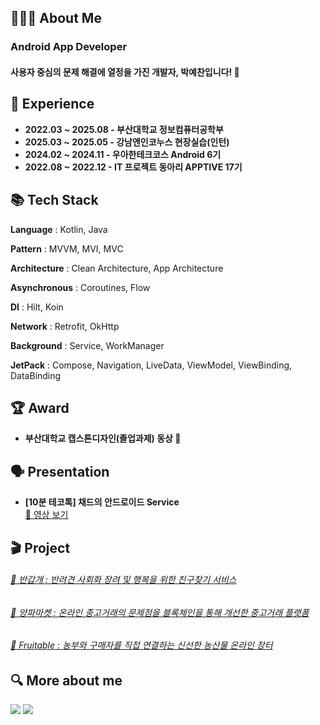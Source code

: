<h2>🧑🏻‍💻 About Me</h2>

<h3>Android App Developer</h3>

<h4>사용자 중심의 문제 해결에 열정을 가진 개발자, 박예찬입니다! 👋</h4>

<h2>💪 Experience</h2>

- **2022.03 ~ 2025.08 - 부산대학교 정보컴퓨터공학부**
- **2025.03 ~ 2025.05 - 강남앤인코누스 현장실습(인턴)**
- **2024.02 ~ 2024.11 - 우아한테크코스 Android 6기**
- **2022.08 ~ 2022.12 - IT 프로젝트 동아리 APPTIVE 17기**

<h2>📚 Tech Stack</h2>

**Language**
: Kotlin, Java

**Pattern**
: MVVM, MVI, MVC

**Architecture**
: Clean Architecture, App Architecture

**Asynchronous**
: Coroutines, Flow

**DI**
: Hilt, Koin

**Network**
: Retrofit, OkHttp

**Background**
: Service, WorkManager

**JetPack**
: Compose, Navigation, LiveData, ViewModel, ViewBinding, DataBinding

<h2>🏆 Award</h2>

- **부산대학교 캡스톤디자인(졸업과제) 동상 🥉**

<h2>🗣️ Presentation</h2>

- **[10분 테코톡] 채드의 안드로이드 Service**  
  [🎥 영상 보기](https://www.youtube.com/watch?v=GnQu_KW3suI)

<h2>🎬 Project</h2>

<h6>
    <a href="https://glaze-mustang-7cf.notion.site/15657846cad680828561c41f6a23c772"target="_self">🐶 반갑개 : 반려견 사회화 장려 및 행복을 위한 친구찾기 서비스</a> 
</h6>
<h6>
    <a href="https://glaze-mustang-7cf.notion.site/15657846cad6808c85b9d95908be76ed"target="_self">🧅 양파마켓 : 온라인 중고거래의 문제점을 블록체인을 통해 개선한 중고거래 플랫폼</a> 
</h6>
<h6>
    <a href="https://www.notion.so/Fruitable-15657846cad680f087afcaab5356524d"target="_self">🌱 Fruitable : 농부와 구매자를 직접 연결하는 신선한 농산물 온라인 장터</a> 
</h6>

<h2>🔍 More about me</h2>

<a href="mailto:dpcks0509@gmail.com" target="_blank">
  <img src="https://img.shields.io/badge/Mail-D14836?style=flat-square&logo=Gmail&logoColor=white"/></a>
<a href="https://velog.io/@dpcks0509" target="_blank">
  <img src="https://img.shields.io/badge/Velog-20C997?style=flat-square&logo=Velog&logoColor=white"/></a>
